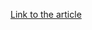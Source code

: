 [Link to the article](https://blog.malwarebytes.com/threat-analysis/2017/06/eternalpetya-yet-another-stolen-piece-package/)
